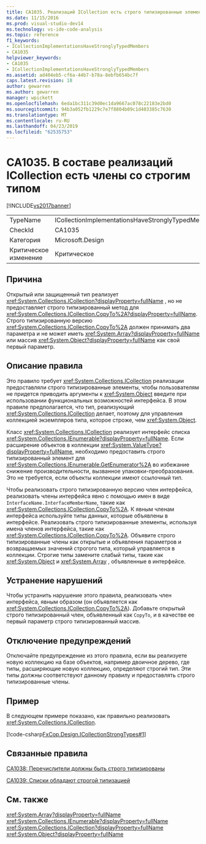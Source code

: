 ```yaml
---
title: CA1035. Реализаций ICollection есть строго типизированные элементы | Документация Майкрософт
ms.date: 11/15/2016
ms.prod: visual-studio-dev14
ms.technology: vs-ide-code-analysis
ms.topic: reference
f1_keywords:
- ICollectionImplementationsHaveStronglyTypedMembers
- CA1035
helpviewer_keywords:
- CA1035
- ICollectionImplementationsHaveStronglyTypedMembers
ms.assetid: ad404eb5-cf6a-44b7-b78a-8ebfb654bc7f
caps.latest.revision: 18
author: gewarren
ms.author: gewarren
manager: wpickett
ms.openlocfilehash: 6eda1bc311c39d0ec1da9667ac078c22183e2bd0
ms.sourcegitcommit: 94b3a052fb1229c7e7f8804b09c1d403385c7630
ms.translationtype: MT
ms.contentlocale: ru-RU
ms.lasthandoff: 04/23/2019
ms.locfileid: "62535753"
---
```

# <a name="ca1035-icollection-implementations-have-strongly-typed-members"></a>CA1035. В составе реализаций ICollection есть члены со строгим типом
[!INCLUDE[vs2017banner](../includes/vs2017banner.md)]

|||
|-|-|
|TypeName|ICollectionImplementationsHaveStronglyTypedMembers|
|CheckId|CA1035|
|Категория|Microsoft.Design|
|Критическое изменение|Критическое|

## <a name="cause"></a>Причина
 Открытый или защищенный тип реализует <xref:System.Collections.ICollection?displayProperty=fullName> , но не предоставляет строго типизированный метод для <xref:System.Collections.ICollection.CopyTo%2A?displayProperty=fullName>. Строго типизированную версию <xref:System.Collections.ICollection.CopyTo%2A> должен принимать два параметра и не может иметь <xref:System.Array?displayProperty=fullName> или массив <xref:System.Object?displayProperty=fullName> как свой первый параметр.

## <a name="rule-description"></a>Описание правила
 Это правило требует <xref:System.Collections.ICollection> реализации предоставляли строго типизированные элементы, чтобы пользователям не придется приводить аргументы к <xref:System.Object> введите при использовании функциональных возможностей интерфейса. В этом правиле предполагается, что тип, реализующий <xref:System.Collections.ICollection> делает, поэтому для управления коллекцией экземпляров типа, которое строже, чем <xref:System.Object>.

 Класс <xref:System.Collections.ICollection> реализует интерфейс списка <xref:System.Collections.IEnumerable?displayProperty=fullName>. Если расширение объектов в коллекции <xref:System.ValueType?displayProperty=fullName>, необходимо предоставить строго типизированный элемент для <xref:System.Collections.IEnumerable.GetEnumerator%2A> во избежание снижение производительности, вызванное упаковки-преобразования. Это не требуется, если объекты коллекции имеют ссылочный тип.

 Чтобы реализовать строго типизированную версию член интерфейса, реализовать члены интерфейса явно с помощью имен в виде `InterfaceName.InterfaceMemberName`, такие как <xref:System.Collections.ICollection.CopyTo%2A>. К явным членам интерфейса используйте типы данных, которые объявлены в интерфейсе. Реализовать строго типизированные элементы, используя имена членов интерфейса, такие как <xref:System.Collections.ICollection.CopyTo%2A>. Объявите строго типизированные члены как открытые и объявления параметров и возвращаемых значений строгого типа, который управляется в коллекции. Строгие типы замените слабый типы, такие как <xref:System.Object> и <xref:System.Array> , объявленные в интерфейсе.

## <a name="how-to-fix-violations"></a>Устранение нарушений
 Чтобы устранить нарушение этого правила, реализовать член интерфейса, явным образом (он объявляется как <xref:System.Collections.ICollection.CopyTo%2A>). Добавьте открытый строго типизированный член, объявленный как `CopyTo`, и в качестве ее первый параметр строго типизированный массив.

## <a name="when-to-suppress-warnings"></a>Отключение предупреждений
 Отключайте предупреждение из этого правила, если вы реализуете новую коллекцию на базе объектов, например двоичное дерево, где типы, расширяющие новую коллекцию, определяют строгий тип. Эти типы должны соответствуют данному правилу и предоставлять строго типизированные члены.

## <a name="example"></a>Пример
 В следующем примере показано, как правильно реализовать <xref:System.Collections.ICollection>.

 [!code-csharp[FxCop.Design.ICollectionStrongTypes#1](../snippets/csharp/VS_Snippets_CodeAnalysis/FxCop.Design.ICollectionStrongTypes/cs/FxCop.Design.ICollectionStrongTypes.cs#1)]

## <a name="related-rules"></a>Связанные правила
 [CA1038: Перечислители должны быть строго типизированы](../code-quality/ca1038-enumerators-should-be-strongly-typed.md)

 [CA1039: Списки обладают строгой типизацией](../code-quality/ca1039-lists-are-strongly-typed.md)

## <a name="see-also"></a>См. также
 <xref:System.Array?displayProperty=fullName> <xref:System.Collections.IEnumerable?displayProperty=fullName>
 <xref:System.Collections.ICollection?displayProperty=fullName>
 <xref:System.Object?displayProperty=fullName>
